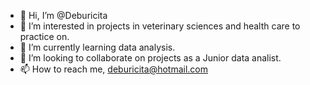 - 👋 Hi, I’m @Deburicita
- 👀 I’m interested in projects in veterinary sciences and health care to practice on.
- 🌱 I’m currently learning data analysis.
- 💞️ I’m looking to collaborate on projects as a Junior data analist.
- 📫 How to reach me, deburicita@hotmail.com

<!---
Deburicita/Deburicita is a ✨ special ✨ repository because its `README.md` (this file) appears on your GitHub profile.
You can click the Preview link to take a look at your changes.
--->
